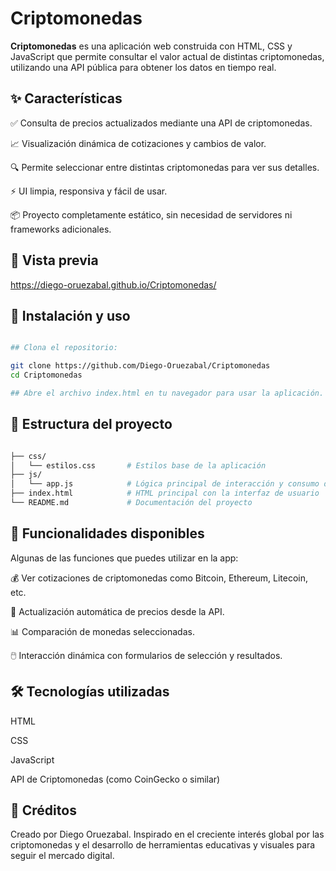 # Criptomonedas
**Criptomonedas** es una aplicación web construida con HTML, CSS y JavaScript que permite consultar el valor actual de distintas criptomonedas, utilizando una API pública para obtener los datos en tiempo real.

## ✨ Características
✅ Consulta de precios actualizados mediante una API de criptomonedas.

📈 Visualización dinámica de cotizaciones y cambios de valor.

🔍 Permite seleccionar entre distintas criptomonedas para ver sus detalles.

⚡ UI limpia, responsiva y fácil de usar.

📦 Proyecto completamente estático, sin necesidad de servidores ni frameworks adicionales.

## 📸 Vista previa
https://diego-oruezabal.github.io/Criptomonedas/

## 🚀 Instalación y uso

```bash

## Clona el repositorio:

git clone https://github.com/Diego-Oruezabal/Criptomonedas
cd Criptomonedas

## Abre el archivo index.html en tu navegador para usar la aplicación.
```

## 🧪 Estructura del proyecto
```bash

├── css/
│   └── estilos.css       # Estilos base de la aplicación
├── js/
│   └── app.js            # Lógica principal de interacción y consumo de API
├── index.html            # HTML principal con la interfaz de usuario
└── README.md             # Documentación del proyecto
```

## 🧠 Funcionalidades disponibles
Algunas de las funciones que puedes utilizar en la app:

💰 Ver cotizaciones de criptomonedas como Bitcoin, Ethereum, Litecoin, etc.

🔄 Actualización automática de precios desde la API.

📊 Comparación de monedas seleccionadas.

🖱️ Interacción dinámica con formularios de selección y resultados.

## 🛠 Tecnologías utilizadas
HTML

CSS

JavaScript

API de Criptomonedas (como CoinGecko o similar)

## 💬 Créditos
Creado por Diego Oruezabal.
Inspirado en el creciente interés global por las criptomonedas y el desarrollo de herramientas educativas y visuales para seguir el mercado digital.

